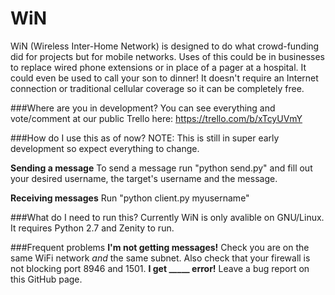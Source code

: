 WiN
===

WiN (Wireless Inter-Home Network) is designed to do what crowd-funding did for projects but for mobile networks. Uses of this could be in businesses to replace wired phone extensions or in place of a pager at a hospital. It could even be used to call your son to dinner! It doesn't require an Internet connection or traditional cellular coverage so it can be completely free.

###Where are you in development?
You can see everything and vote/comment at our public Trello here: https://trello.com/b/xTcyUVmY

###How do I use this as of now?
NOTE: This is still in super early development so expect everything to change.

**Sending a message**
To send a message run "python send.py" and fill out your desired username, the target's username and the message.

**Receiving messages**
Run "python client.py myusername"

###What do I need to run this?
Currently WiN is only avalible on GNU/Linux. It requires Python 2.7 and Zenity to run.

###Frequent problems
**I'm not getting messages!**
Check you are on the same WiFi network *and* the same subnet. Also check that your firewall is not blocking port 8946 and 1501.
**I get _____ error!**
Leave a bug report on this GitHub page.